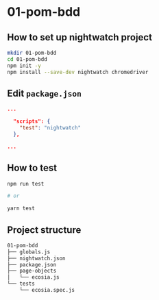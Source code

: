 # 01-pom-bdd

## How to set up nightwatch project

```bash
mkdir 01-pom-bdd
cd 01-pom-bdd
npm init -y
npm install --save-dev nightwatch chromedriver
```

## Edit `package.json`

```json
...

  "scripts": {
    "test": "nightwatch"
  },

...
```

## How to test

```bash
npm run test

# or

yarn test
```

## Project structure

```bash
01-pom-bdd
├── globals.js
├── nightwatch.json
├── package.json
├── page-objects
│   └── ecosia.js
└── tests
    └── ecosia.spec.js
```
